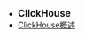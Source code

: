 - <font style="font-weight:bold;font-size:17px;">ClickHouse</font>
- [ClickHouse概述](数据库/ClickHouse/ClickHouse概述)

